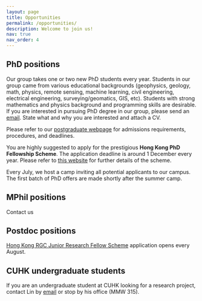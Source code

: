 ```yaml
---
layout: page
title: Opportunities
permalink: /opportunities/
description: Welcome to join us!
nav: true
nav_order: 4
---
```

## PhD positions
Our group takes one or two new PhD students every year.  Students in our group came from various educational backgrounds (geophysics, geology, math, physics, remote sensing, machine learning, civil engineering, electrical engineering, surveying/geomatics, GIS, etc). Students with strong mathematics and physics background and programming skills are desirable. If you are interested in pursuing PhD degree in our group, please send an [email](mailto:liulin@cuhk.edu.hk). State what and why you are interested and attach a CV.

Please refer to our [postgraduate webpage](https://www.ees.cuhk.edu.hk/programme/postgraduate-programme/) for admissions requirements, procedures, and deadlines.

You are highly suggested to apply for the prestigious **Hong Kong PhD Fellowship Scheme**. The application deadline is around 1 December every year. Please refer to [this website](http://www.rgc.edu.hk/hkphd) for further details of the scheme. 

Every July, we host a camp inviting all potential applicants to our campus. The first batch of PhD offers are made shortly after the summer camp. <!-- Application is now open with a deadline on May 5.  See futher detail from this [webpage](http://www.cuhk.edu.hk/sci/essc/sw2019.html).--> 

## MPhil positions
Contact us

## Postdoc positions
<!-- We are currently looking for one postdoc to work on an interdiscplinary project on thermokarst lakes and thaw slumps. Contact me if you are interested in learning more! --> 

<!--- !We are currently looking for one postdoc through the [Hong Kong Scholars Program](https://www.hkscholars.org/). -->
[Hong Kong RGC Junior Research Fellow Scheme](https://www.ugc.edu.hk/eng/rgc/funding_opport/jrfs/) application opens every August.

## CUHK undergraduate students
If you are an undergraduate student at CUHK looking for a research project, contact Lin by [email](mailto:liulin@cuhk.edu.hk) or stop by his office (MMW 315). 
